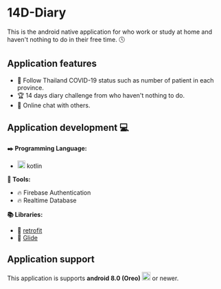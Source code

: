 # 14D-Diary
This is the android native application for who work or study at home and haven't nothing to do in their free time. :clock4:

## Application features

 - :telescope: Follow Thailand COVID-19 status such as number of patient in each province.
 - :trophy: 14 days diary challenge from who haven't nothing to do.
 - :speech_balloon: Online chat with others.

## Application development :computer:
**:black_nib: Programming Language:**

 - <img src="https://cdn.worldvectorlogo.com/logos/kotlin-1.svg" height="18px" /> kotlin 
 
**:wrench: Tools:**  

 -  :fire: Firebase Authentication
 - :fire: Realtime Database

**:books: Libraries:**

 - :green_book: [retrofit](https://square.github.io/retrofit/)
 - :green_book: [Glide]([https://bumptech.github.io/glide/](https://bumptech.github.io/glide/))

## Application support
This application is supports **android 8.0 (Oreo) <img src="https://upload.wikimedia.org/wikipedia/commons/thumb/2/26/Android_Oreo_8.1_logo.svg/512px-Android_Oreo_8.1_logo.svg.png" height="20px"/>** or newer.
